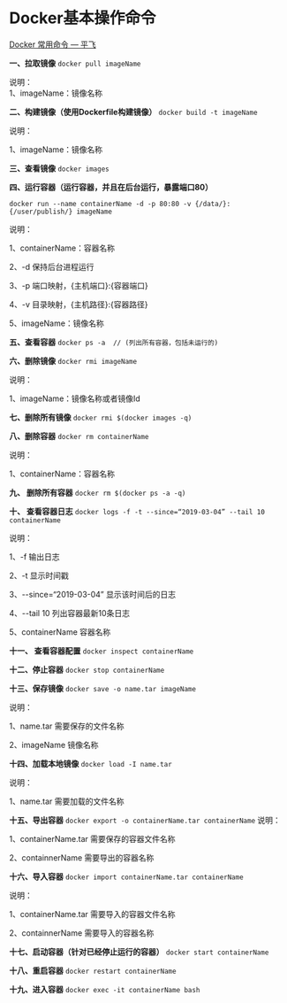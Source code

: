 # Docker基本操作命令

[Docker 常用命令 — 平飞](https://www.cnblogs.com/zyrmb/p/10509524.html)

**一、拉取镜像**
`docker pull imageName`

说明：<br/>
1、imageName：镜像名称

**二、构建镜像（使用Dockerfile构建镜像）**
`docker build -t imageName`

说明：

1、imageName：镜像名称

**三、查看镜像**
`docker images`

**四、运行容器（运行容器，并且在后台运行，暴露端口80）**

`docker run --name containerName -d -p 80:80 -v {/data/}:{/user/publish/} imageName`

说明：

1、containerName：容器名称

2、-d 保持后台进程运行

3、-p 端口映射，{主机端口}:{容器端口}

4、-v 目录映射，{主机路径}:{容器路径}

5、imageName：镜像名称

**五、查看容器**
`docker ps -a  // (列出所有容器，包括未运行的)`

**六、删除镜像**
`docker rmi imageName`

说明：

1、imageName：镜像名称或者镜像Id

**七、删除所有镜像**
`docker rmi $(docker images -q)`

**八、删除容器**
`docker rm containerName`

说明：

1、containerName：容器名称

**九、 删除所有容器**
`docker rm $(docker ps -a -q)`

**十、 查看容器日志**
`docker logs -f -t --since=“2019-03-04” --tail 10 containerName`

说明：

1、-f 输出日志

2、-t 显示时间戳

3、--since=“2019-03-04” 显示该时间后的日志

4、--tail 10 列出容器最新10条日志

5、containerName 容器名称

**十一、 查看容器配置**
`docker inspect containerName`

**十二、停止容器**
`docker stop containerName`

**十三、保存镜像**
`docker save -o name.tar imageName`

说明：

1、name.tar 需要保存的文件名称

2、imageName 镜像名称

**十四、加载本地镜像**
`docker load -I name.tar`

说明：

1、name.tar 需要加载的文件名称

**十五、导出容器**
`docker export -o containerName.tar containerName`
说明：

1、containerName.tar 需要保存的容器文件名称

2、containnerName 需要导出的容器名称

**十六、导入容器**
`docker import containerName.tar containerName`

说明：

1、containerName.tar 需要导入的容器文件名称

2、containnerName 需要导入的容器名称

**十七、启动容器（针对已经停止运行的容器）**
`docker start containerName`

**十八、重启容器**
`docker restart containerName`

**十九、进入容器**
`docker exec -it containerName bash`
